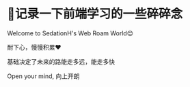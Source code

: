 # 📝记录一下前端学习的一些碎碎念

Welcome to SedationH's Web Roam World😊

耐下心，慢慢积累❤️

基础决定了未来的路能走多远，能走多快

Open your mind, 向上开朗
